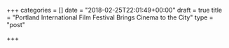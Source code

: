 +++
categories = []
date = "2018-02-25T22:01:49+00:00"
draft = true
title = "Portland International Film Festival Brings Cinema to the City"
type = "post"

+++

